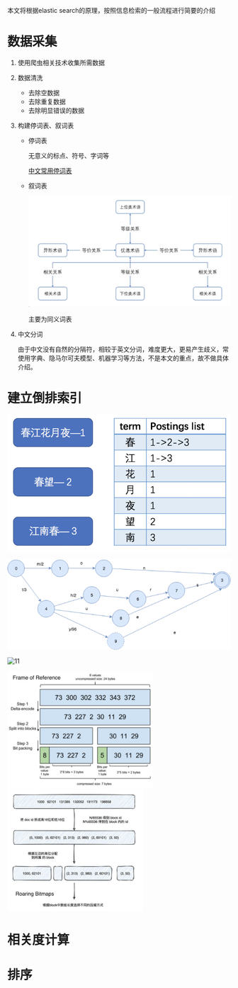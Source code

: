 本文将根据elastic search的原理，按照信息检索的一般流程进行简要的介绍

# 数据采集

1. 使用爬虫相关技术收集所需数据

2. 数据清洗

   * 去除空数据
   * 去除重复数据
   * 去除明显错误的数据

3. 构建停词表、叙词表

   * 停词表

     无意义的标点、符号、字词等

     [中文常用停词表](https://github.com/goto456/stopwords)

   * 叙词表

     ![8](./img/8.jpeg)

     主要为同义词表

4. 中文分词

   由于中文没有自然的分隔符，相较于英文分词，难度更大，更易产生歧义，常使用字典、隐马尔可夫模型、机器学习等方法，不是本文的重点，故不做具体介绍。

# 建立倒排索引

![9](./img/9.png)



![10](./img/10.png)

![11](/Users/zxr/zxr/projects/weeklyPre/extension_IR202108/img/11.png)

<img src="./img/12.jpeg" alt="12" style="zoom:45%;" /><img src="./img/13.jpeg" alt="13" style="zoom:42%;" />

# 相关度计算



# 排序



